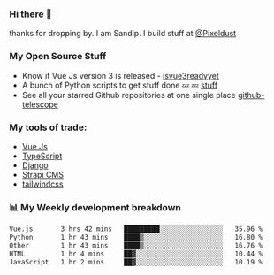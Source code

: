 ### Hi there 👋

thanks for dropping by.
I am Sandip. I build stuff at [@Pixeldust](github.com/pixeldust-in/)

###  **My Open Source Stuff**

 - Know if Vue Js version 3 is released -  [isvue3readyyet](https://github.com/sandiprb/isvue3readyyet)
 - A bunch of Python scripts to get stuff done 💤 💤 [stuff](https://github.com/sandiprb/stuff)
 - See all your starred Github repositories at one single place [github-telescope](https://github.com/sandiprb/github-telescope)



###  **My tools of trade:**
 - [Vue Js](https://github.com/vuejs/vue/)
 - [TypeScript](https://github.com/microsoft/TypeScript)
 - [Django](github.com/django/django)
 - [Strapi CMS](github.com/strapi/strapi)
 - [tailwindcss](https://github.com/tailwindlabs/tailwindcss)


###  📊 **My Weekly development breakdown**
<!--START_SECTION:waka-->

```txt
Vue.js       3 hrs 42 mins   █████████░░░░░░░░░░░░░░░░   35.96 %
Python       1 hr 43 mins    ████▒░░░░░░░░░░░░░░░░░░░░   16.80 %
Other        1 hr 43 mins    ████▒░░░░░░░░░░░░░░░░░░░░   16.76 %
HTML         1 hr 4 mins     ██▓░░░░░░░░░░░░░░░░░░░░░░   10.44 %
JavaScript   1 hr 2 mins     ██▓░░░░░░░░░░░░░░░░░░░░░░   10.19 %
```

<!--END_SECTION:waka-->
